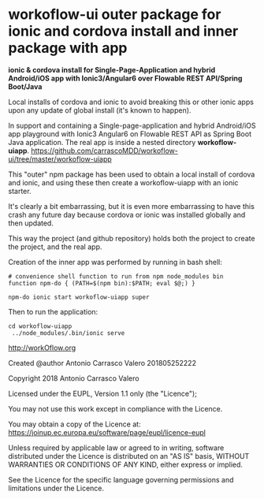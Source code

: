 # workoflow-ui outer package for ionic and cordova install and inner package with app 
**ionic & cordova install for Single-Page-Application and hybrid Android/iOS app with Ionic3/Angular6 over Flowable REST API/Spring Boot/Java**

Local installs of cordova and ionic to avoid breaking this or other ionic apps upon any update of global install (it's known to happen).

In support and containing a Single-page-application and hybrid Android/iOS app playground with Ionic3 Angular6 on  Flowable REST API as Spring Boot Java application.
The real app is inside a nested directory 
**workoflow-uiapp**.
https://github.com/carrascoMDD/workoflow-ui/tree/master/workoflow-uiapp

This "outer" npm package has been used to obtain a local install of cordova and ionic, and using these then
create a workoflow-uiapp with an ionic starter.

It's clearly a bit embarrassing, but it is even more embarrassing to have this crash any future day
because cordova or ionic was installed globally and then updated.

This way the project (and github repository) holds both the project to create the project, and the real app.

Creation of the inner app was performed by running in bash shell:

~~~~
# convenience shell function to run from npm node_modules bin
function npm-do { (PATH=$(npm bin):$PATH; eval $@;) }

npm-do ionic start workoflow-uiapp super
~~~~

Then to run the application:

~~~~
cd workoflow-uiapp
 ../node_modules/.bin/ionic serve
~~~~
 

http://workOflow.org

Created @author Antonio Carrasco Valero 201805252222

Copyright 2018 Antonio Carrasco Valero

Licensed under the EUPL, Version 1.1 only (the "Licence");

You may not use this work except in compliance with the
Licence.

You may obtain a copy of the Licence at:
https://joinup.ec.europa.eu/software/page/eupl/licence-eupl

Unless required by applicable law or agreed to in
writing, software distributed under the Licence is
distributed on an "AS IS" basis,
WITHOUT WARRANTIES OR CONDITIONS OF ANY KIND, either
express or implied.

See the Licence for the specific language governing
permissions and limitations under the Licence.

